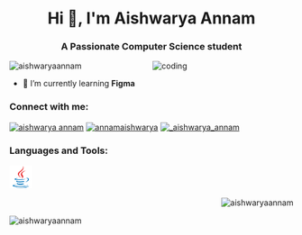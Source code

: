 
<h1 align="center">Hi 👋, I'm Aishwarya Annam</h1>
<h3 align="center">A Passionate Computer Science student</h3>

<img align="right" alt="coding" width="250" src="https://i.pinimg.com/originals/75/8f/1c/758f1cd8cede9c3e4711306fc030f4ce.gif">

<p align="left"> <img src="https://komarev.com/ghpvc/?username=aishwaryaannam&label=Profile%20views&color=0e75b6&style=flat" alt="aishwaryaannam" /> </p>

- 🌱 I’m currently learning **Figma**

<h3 align="left">Connect with me:</h3>
<p align="left">
<a href="https://linkedin.com/in/aishwarya annam" target="blank"><img align="center" src="https://raw.githubusercontent.com/rahuldkjain/github-profile-readme-generator/master/src/images/icons/Social/linked-in-alt.svg" alt="aishwarya annam" height="30" width="40" /></a>
<a href="https://www.codechef.com/users/annamaishwarya" target="blank"><img align="center" src="https://cdn.jsdelivr.net/npm/simple-icons@3.1.0/icons/codechef.svg" alt="annamaishwarya" height="30" width="40" /></a>
<a href="https://www.leetcode.com/_aishwarya_annam" target="blank"><img align="center" src="https://raw.githubusercontent.com/rahuldkjain/github-profile-readme-generator/master/src/images/icons/Social/leet-code.svg" alt="_aishwarya_annam" height="30" width="40" /></a>
</p>

<h3 align="left">Languages and Tools:</h3>
<p align="left"> <a href="https://www.java.com" target="_blank" rel="noreferrer"> <img src="https://raw.githubusercontent.com/devicons/devicon/master/icons/java/java-original.svg" alt="java" width="40" height="40"/> </a> </p>

<p>&nbsp;<img align="right" src="https://github-readme-stats.vercel.app/api?username=aishwaryaannam&show_icons=true&locale=en" alt="aishwaryaannam" /></p>

<p><img align="center" src="https://github-readme-streak-stats.herokuapp.com/?user=aishwaryaannam&" alt="aishwaryaannam" /></p>


<!--
**aishwaryaannam/aishwaryaannam** is a ✨ _special_ ✨ repository because its `README.md` (this file) appears on your GitHub profile.

Here are some ideas to get you started:

- 🔭 I’m currently working on ...
- 🌱 I’m currently learning ...
- 👯 I’m looking to collaborate on ...
- 🤔 I’m looking for help with ...
- 💬 Ask me about ...
- 📫 How to reach me: ...
- 😄 Pronouns: ...
- ⚡ Fun fact: ...
-->
